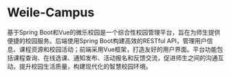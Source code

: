 # Weile-Campus
基于Spring Boot和Vue的微乐校园是一个综合性校园管理平台，旨在为师生提供便捷的校园服务。后端使用Spring Boot构建高效的RESTful API，管理用户信息、课程资源和校园活动；前端采用Vue框架，打造友好的用户界面。平台功能包括课程查询、在线选课、通知发布、活动报名和反馈交流，促进师生之间的沟通互动，提升校园生活质量，构建现代化的智慧校园环境。
